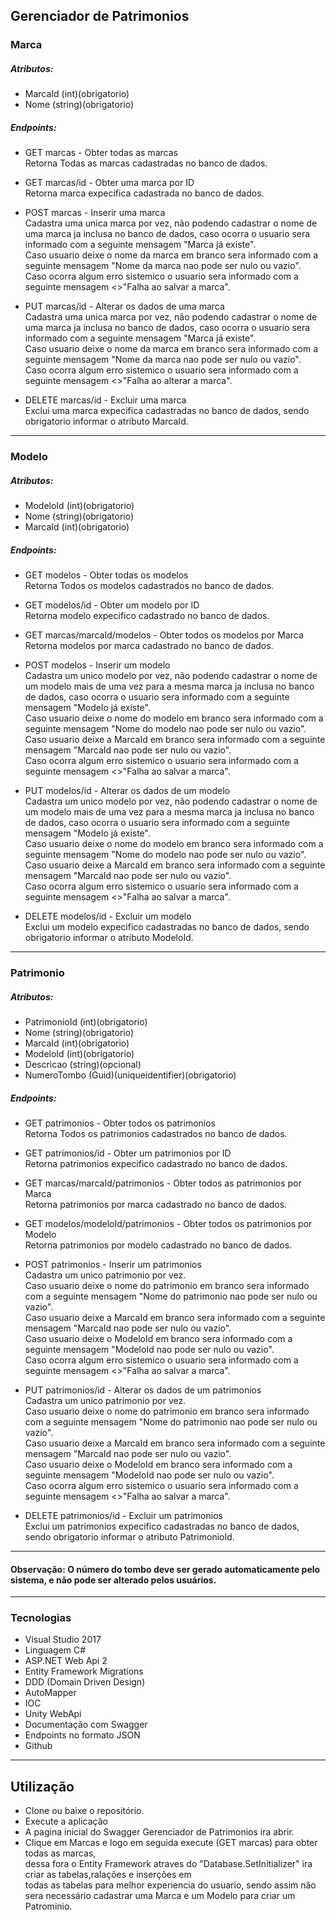 ## Gerenciador de Patrimonios


### Marca

##### Atributos:

- MarcaId (int)(obrigatorio)
- Nome (string)(obrigatorio)

 
##### Endpoints:


- GET marcas - Obter todas as marcas
 <br> Retorna Todas as marcas cadastradas no banco de dados.

- GET marcas/id - Obter uma marca por ID
 <br> Retorna marca expecifica cadastrada no banco de dados.
 
- POST marcas - Inserir uma marca
  <br> Cadastra uma unica marca por vez, não podendo cadastrar o nome de uma marca ja inclusa no banco de dados,
       caso ocorra o usuario sera informado com a seguinte mensagem "Marca já existe".
  <br> Caso usuario deixe o nome da marca em branco sera informado com a seguinte mensagem "Nome da marca nao pode ser nulo ou vazio".
  <br> Caso ocorra algum erro sistemico o usuario sera informado com a seguinte mensagem <>"Falha ao salvar a marca".</span>
- PUT marcas/id - Alterar os dados de uma marca
  <br> Cadastra uma unica marca por vez, não podendo cadastrar o nome de uma marca ja inclusa no banco de dados,
       caso ocorra o usuario sera informado com a seguinte mensagem "Marca já existe".
  <br> Caso usuario deixe o nome da marca em branco sera informado com a seguinte mensagem "Nome da marca nao pode ser nulo ou vazio".
  <br> Caso ocorra algum erro sistemico o usuario sera informado com a seguinte mensagem <>"Falha ao alterar a marca".</span>
- DELETE marcas/id - Excluir uma marca
 <br> Exclui uma marca expecifica cadastradas no banco de dados, sendo obrigatorio informar o atributo MarcaId.


---
### Modelo

##### Atributos:

- ModeloId (int)(obrigatorio)
- Nome (string)(obrigatorio)
- MarcaId (int)(obrigatorio)
 
##### Endpoints:

- GET modelos - Obter todas os modelos
 <br> Retorna Todos os modelos cadastrados no banco de dados.

- GET modelos/id - Obter um modelo por ID
 <br> Retorna modelo expecifico cadastrado no banco de dados.

- GET marcas/marcaId/modelos - Obter todos os modelos por Marca
 <br> Retorna modelos por marca cadastrado no banco de dados.
 
- POST modelos - Inserir um modelo
  <br> Cadastra um unico modelo por vez, não podendo cadastrar o nome de um modelo mais de uma vez para a mesma marca ja inclusa no banco de dados,
       caso ocorra o usuario sera informado com a seguinte mensagem "Modelo já existe".
  <br> Caso usuario deixe o nome do modelo em branco sera informado com a seguinte mensagem "Nome do modelo nao pode ser nulo ou vazio".
  <br> Caso usuario deixe a MarcaId em branco sera informado com a seguinte mensagem "MarcaId nao pode ser nulo ou vazio".
  <br> Caso ocorra algum erro sistemico o usuario sera informado com a seguinte mensagem <>"Falha ao salvar a marca".</span>

-  PUT modelos/id - Alterar os dados de um modelo
  <br> Cadastra um unico modelo por vez, não podendo cadastrar o nome de um modelo mais de uma vez para a mesma marca ja inclusa no banco de dados,
       caso ocorra o usuario sera informado com a seguinte mensagem "Modelo já existe".
  <br> Caso usuario deixe o nome do modelo em branco sera informado com a seguinte mensagem "Nome do modelo nao pode ser nulo ou vazio".
  <br> Caso usuario deixe a MarcaId em branco sera informado com a seguinte mensagem "MarcaId nao pode ser nulo ou vazio".
  <br> Caso ocorra algum erro sistemico o usuario sera informado com a seguinte mensagem <>"Falha ao salvar a marca".</span>

- DELETE modelos/id - Excluir um modelo
 <br> Exclui um modelo expecifico cadastradas no banco de dados, sendo obrigatorio informar o atributo ModeloId.


---
### Patrimonio

##### Atributos:

- PatrimonioId (int)(obrigatorio)
- Nome (string)(obrigatorio)
- MarcaId (int)(obrigatorio)
- ModeloId (int)(obrigatorio)
- Descricao (string)(opcional)
- NumeroTombo (Guid)(uniqueidentifier)(obrigatorio)
 
##### Endpoints:

- GET patrimonios - Obter todos os patrimonios
 <br> Retorna Todos os patrimonios cadastrados no banco de dados.

- GET patrimonios/id - Obter um patrimonios por ID
 <br> Retorna patrimonios expecifico cadastrado no banco de dados.

- GET marcas/marcaId/patrimonios - Obter todos as patrimonios por Marca
 <br> Retorna patrimonios por marca cadastrado no banco de dados.

- GET modelos/modeloId/patrimonios - Obter todos os patrimonios por Modelo
 <br> Retorna patrimonios por modelo cadastrado no banco de dados.
 
- POST patrimonios - Inserir um patrimonios
  <br> Cadastra um unico patrimonio por vez.
  <br> Caso usuario deixe o nome do patrimonio em branco sera informado com a seguinte mensagem "Nome do patrimonio nao pode ser nulo ou vazio".
  <br> Caso usuario deixe a MarcaId em branco sera informado com a seguinte mensagem "MarcaId nao pode ser nulo ou vazio".
  <br> Caso usuario deixe o ModeloId em branco sera informado com a seguinte mensagem "ModeloId nao pode ser nulo ou vazio".
  <br> Caso ocorra algum erro sistemico o usuario sera informado com a seguinte mensagem <>"Falha ao salvar a marca".</span>

-  PUT patrimonios/id - Alterar os dados de um patrimonios
  <br> Cadastra um unico patrimonio por vez.
  <br> Caso usuario deixe o nome do patrimonio em branco sera informado com a seguinte mensagem "Nome do patrimonio nao pode ser nulo ou vazio".
  <br> Caso usuario deixe a MarcaId em branco sera informado com a seguinte mensagem "MarcaId nao pode ser nulo ou vazio".
  <br> Caso usuario deixe o ModeloId em branco sera informado com a seguinte mensagem "ModeloId nao pode ser nulo ou vazio".
  <br> Caso ocorra algum erro sistemico o usuario sera informado com a seguinte mensagem <>"Falha ao salvar a marca".</span>

- DELETE patrimonios/id - Excluir um patrimonios
 <br> Exclui um patrimonios expecifico cadastradas no banco de dados, sendo obrigatorio informar o atributo PatrimonioId.
---
#### Observação: O número do tombo deve ser gerado automaticamente pelo sistema, e não pode ser alterado pelos usuários.



---

### Tecnologias


- Visual Studio 2017 
- Linguagem C#
- ASP.NET Web Api 2
- Entity Framework Migrations
- DDD (Domain Driven Design)
- AutoMapper
- IOC
- Unity WebApi
- Documentação com Swagger
- Endpoints no formato JSON
- Github
---


## Utilização

- Clone ou baixe o repositório.
- Execute a aplicação  
- A pagina inicial do Swagger Gerenciador de Patrimonios ira abrir.
- Clique em Marcas e logo em seguida execute (GET marcas) para obter todas as marcas, 
 <br> dessa fora o Entity Framework atraves do  "Database.SetInitializer" ira criar as tabelas,ralações e inserções em 
 <br> todas as tabelas para melhor experiencia do usuario, sendo assim não sera necessário cadastrar uma Marca e um Modelo para criar um Patrominio.